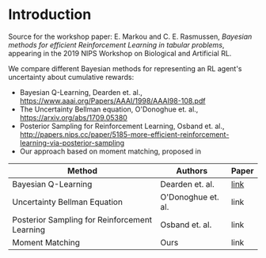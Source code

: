 # Introduction
Source for the workshop paper: E. Markou and C. E. Rasmussen, <em>Bayesian methods for efficient Reinforcement Learning in tabular problems</em>, appearing in the 2019 NIPS Workshop on Biological and Artificial RL.

We compare different Bayesian methods for representing an RL agent's uncertainty about cumulative rewards:

* Bayesian Q-Learning, Dearden et. al., https://www.aaai.org/Papers/AAAI/1998/AAAI98-108.pdf
* The Uncertainty Bellman equation, O'Donoghue et. al., https://arxiv.org/abs/1709.05380
* Posterior Sampling for Reinforcement Learning, Osband et. al., http://papers.nips.cc/paper/5185-more-efficient-reinforcement-learning-via-posterior-sampling
* Our approach based on moment matching, proposed in

| Method                                        | Authors             | Paper |
| --------------------------------------------- | ------------------- | ----- |
| Bayesian Q-Learning                           | Dearden et. al.     | [link](https://www.aaai.org/Papers/AAAI/1998/AAAI98-108.pdf)  |
| Uncertainty Bellman Equation                  | O'Donoghue et. al.  | link  |
| Posterior Sampling for Reinforcement Learning | Osband et. al.      | link  |
| Moment Matching                               | Ours                | link  |
